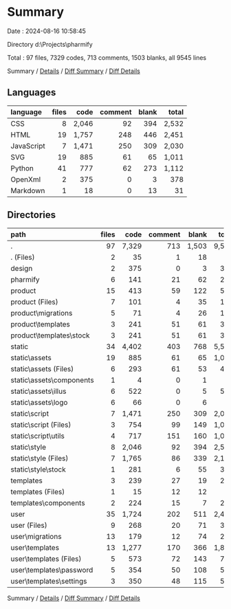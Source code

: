 # Summary

Date : 2024-08-16 10:58:45

Directory d:\\Projects\\pharmify

Total : 97 files,  7329 codes, 713 comments, 1503 blanks, all 9545 lines

Summary / [Details](details.md) / [Diff Summary](diff.md) / [Diff Details](diff-details.md)

## Languages
| language | files | code | comment | blank | total |
| :--- | ---: | ---: | ---: | ---: | ---: |
| CSS | 8 | 2,046 | 92 | 394 | 2,532 |
| HTML | 19 | 1,757 | 248 | 446 | 2,451 |
| JavaScript | 7 | 1,471 | 250 | 309 | 2,030 |
| SVG | 19 | 885 | 61 | 65 | 1,011 |
| Python | 41 | 777 | 62 | 273 | 1,112 |
| OpenXml | 2 | 375 | 0 | 3 | 378 |
| Markdown | 1 | 18 | 0 | 13 | 31 |

## Directories
| path | files | code | comment | blank | total |
| :--- | ---: | ---: | ---: | ---: | ---: |
| . | 97 | 7,329 | 713 | 1,503 | 9,545 |
| . (Files) | 2 | 35 | 1 | 18 | 54 |
| design | 2 | 375 | 0 | 3 | 378 |
| pharmify | 6 | 141 | 21 | 62 | 224 |
| product | 15 | 413 | 59 | 122 | 594 |
| product (Files) | 7 | 101 | 4 | 35 | 140 |
| product\\migrations | 5 | 71 | 4 | 26 | 101 |
| product\\templates | 3 | 241 | 51 | 61 | 353 |
| product\\templates\\stock | 3 | 241 | 51 | 61 | 353 |
| static | 34 | 4,402 | 403 | 768 | 5,573 |
| static\\assets | 19 | 885 | 61 | 65 | 1,011 |
| static\\assets (Files) | 6 | 293 | 61 | 53 | 407 |
| static\\assets\\components | 1 | 4 | 0 | 1 | 5 |
| static\\assets\\illus | 6 | 522 | 0 | 5 | 527 |
| static\\assets\\logo | 6 | 66 | 0 | 6 | 72 |
| static\\script | 7 | 1,471 | 250 | 309 | 2,030 |
| static\\script (Files) | 3 | 754 | 99 | 149 | 1,002 |
| static\\script\\utils | 4 | 717 | 151 | 160 | 1,028 |
| static\\style | 8 | 2,046 | 92 | 394 | 2,532 |
| static\\style (Files) | 7 | 1,765 | 86 | 339 | 2,190 |
| static\\style\\stock | 1 | 281 | 6 | 55 | 342 |
| templates | 3 | 239 | 27 | 19 | 285 |
| templates (Files) | 1 | 15 | 12 | 12 | 39 |
| templates\\components | 2 | 224 | 15 | 7 | 246 |
| user | 35 | 1,724 | 202 | 511 | 2,437 |
| user (Files) | 9 | 268 | 20 | 71 | 359 |
| user\\migrations | 13 | 179 | 12 | 74 | 265 |
| user\\templates | 13 | 1,277 | 170 | 366 | 1,813 |
| user\\templates (Files) | 5 | 573 | 72 | 143 | 788 |
| user\\templates\\password | 5 | 354 | 50 | 108 | 512 |
| user\\templates\\settings | 3 | 350 | 48 | 115 | 513 |

Summary / [Details](details.md) / [Diff Summary](diff.md) / [Diff Details](diff-details.md)